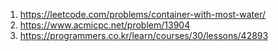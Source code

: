 1. https://leetcode.com/problems/container-with-most-water/
2. https://www.acmicpc.net/problem/13904
3. https://programmers.co.kr/learn/courses/30/lessons/42893
